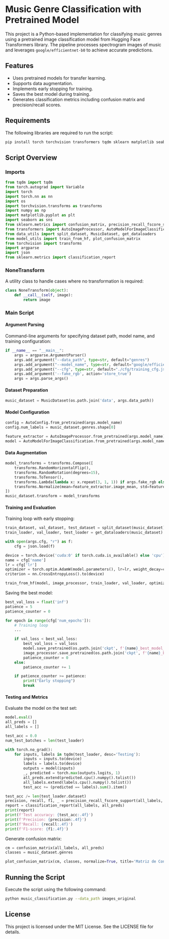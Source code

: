 # Music Genre Classification with Pretrained Model

This project is a Python-based implementation for classifying music genres using a pretrained image classification model from Hugging Face Transformers library. The pipeline processes spectrogram images of music and leverages `google/efficientnet-b0` to achieve accurate predictions.

## Features

- Uses pretrained models for transfer learning.
- Supports data augmentation.
- Implements early stopping for training.
- Saves the best model during training.
- Generates classification metrics including confusion matrix and precision/recall scores.

## Requirements

The following libraries are required to run the script:

```bash
pip install torch torchvision transformers tqdm sklearn matplotlib seaborn
```

## Script Overview

### Imports

```python
from tqdm import tqdm
from torch.autograd import Variable
import torch
import torch.nn as nn
import os
import torchvision.transforms as transforms
import numpy as np
import matplotlib.pyplot as plt
import seaborn as sns
from sklearn.metrics import confusion_matrix, precision_recall_fscore_support
from transformers import AutoImageProcessor, AutoModelForImageClassification, Trainer, TrainingArguments, AutoConfig
from data_utils import split_dataset, MusicDataset, get_dataloaders
from model_utils import train_from_hf, plot_confusion_matrix
from torchvision import transforms
import argparse
import json
from sklearn.metrics import classification_report
```

### NoneTransform

A utility class to handle cases where no transformation is required:

```python
class NoneTransform(object):
    def __call__(self, image):
        return image
```

### Main Script

#### Argument Parsing

Command-line arguments for specifying dataset path, model name, and training configuration:

```python
if __name__ == "__main__":
    args = argparse.ArgumentParser()
    args.add_argument("--data_path", type=str, default="genres")
    args.add_argument("--model_name", type=str, default="google/efficientnet-b0")
    args.add_argument("--cfg", type=str, default="./cfg/training_cfg.json")
    args.add_argument('--fake_rgb', action='store_true')
    args = args.parse_args()
```

#### Dataset Preparation

```python
music_dataset = MusicDataset(os.path.join('data', args.data_path))
```

#### Model Configuration

```python
config = AutoConfig.from_pretrained(args.model_name)
config.num_labels = music_dataset.genres.shape[0]

feature_extractor = AutoImageProcessor.from_pretrained(args.model_name)
model = AutoModelForImageClassification.from_pretrained(args.model_name)
```

#### Data Augmentation

```python
model_transforms = transforms.Compose([
    transforms.RandomHorizontalFlip(),
    transforms.RandomRotation(degrees=15),
    transforms.ToTensor(),
    transforms.Lambda(lambda x: x.repeat(3, 1, 1)) if args.fake_rgb else NoneTransform(),
    transforms.Normalize(mean=feature_extractor.image_mean, std=feature_extractor.image_std)
])
music_dataset.transform = model_transforms
```

#### Training and Evaluation

Training loop with early stopping:

```python
train_dataset, val_dataset, test_dataset = split_dataset(music_dataset)
train_loader, val_loader, test_loader = get_dataloaders(music_dataset)

with open(args.cfg, "r") as f:
    cfg = json.load(f)

device = torch.device('cuda:0' if torch.cuda.is_available() else 'cpu')
name = cfg['name']
lr = cfg['lr']
optimizer = torch.optim.AdamW(model.parameters(), lr=lr, weight_decay=cfg['weight_decay'])
criterion = nn.CrossEntropyLoss().to(device)

train_from_hf(model, image_processor, train_loader, val_loader, optimizer, criterion, device=device, **cfg)
```

Saving the best model:

```python
best_val_loss = float('inf')
patience = 5
patience_counter = 0

for epoch in range(cfg['num_epochs']):
    # Training loop
    ...

    if val_loss < best_val_loss:
        best_val_loss = val_loss
        model.save_pretrained(os.path.join('ckpt', f'{name}_best_model_true'))
        image_processor.save_pretrained(os.path.join('ckpt', f'{name}_best_model_true'))
        patience_counter = 0
    else:
        patience_counter += 1

    if patience_counter >= patience:
        print("Early stopping")
        break
```

#### Testing and Metrics

Evaluate the model on the test set:

```python
model.eval()
all_preds = []
all_labels = []

test_acc = 0.0
num_test_batches = len(test_loader)

with torch.no_grad():
    for inputs, labels in tqdm(test_loader, desc='Testing'):
        inputs = inputs.to(device)
        labels = labels.to(device)
        outputs = model(inputs)
        _, predicted = torch.max(outputs.logits, 1)
        all_preds.extend(predicted.cpu().numpy().tolist())
        all_labels.extend(labels.cpu().numpy().tolist())
        test_acc += (predicted == labels).sum().item()

test_acc /= len(test_loader.dataset)
precision, recall, f1, _ = precision_recall_fscore_support(all_labels, all_preds, average='micro')
report = classification_report(all_labels, all_preds)
print(report)
print(f'Test accuracy: {test_acc:.4f}')
print(f'Precision: {precision:.4f}')
print(f'Recall: {recall:.4f}')
print(f'F1-score: {f1:.4f}')
```

Generate confusion matrix:

```python
cm = confusion_matrix(all_labels, all_preds)
classes = music_dataset.genres

plot_confusion_matrix(cm, classes, normalize=True, title='Matriz de Confusão Normalizada')
```

## Running the Script

Execute the script using the following command:

```bash
python music_classification.py --data_path images_original
```

## License

This project is licensed under the MIT License. See the LICENSE file for details.

